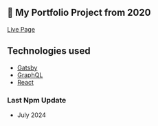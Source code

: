 ## 🚀 My Portfolio Project from 2020

[Live Page](https://daryazata.github.io/myPortfolio20//)

## Technologies used

- [Gatsby](https://www.gatsbyjs.com/)
- [GraphQL](https://graphql.org/)
- [React](https://react.dev/)

### Last Npm Update

- July 2024
